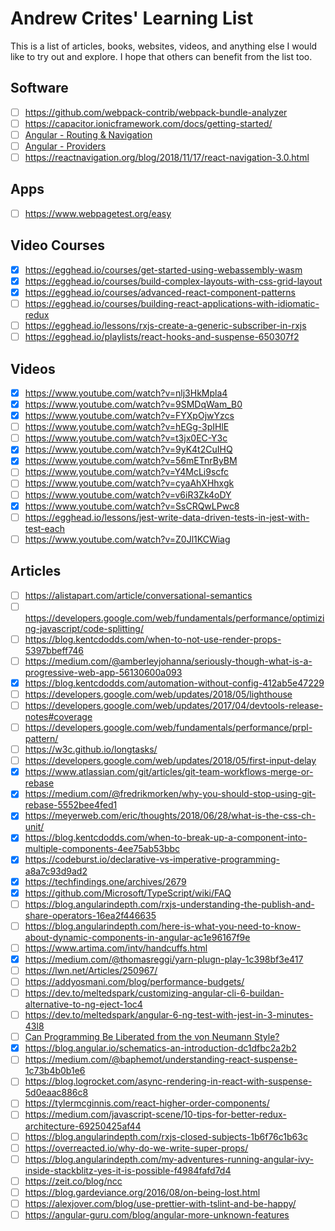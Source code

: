 # Andrew Crites' Learning List

This is a list of articles, books, websites, videos, and anything else I would
like to try out and explore. I hope that others can benefit from the list too.

## Software

- [ ] https://github.com/webpack-contrib/webpack-bundle-analyzer
- [ ] https://capacitor.ionicframework.com/docs/getting-started/
- [ ] [Angular - Routing & Navigation](https://angular.io/guide/router)
- [ ] [Angular - Providers](https://angular.io/guide/providers)
- [ ] https://reactnavigation.org/blog/2018/11/17/react-navigation-3.0.html

## Apps

- [ ] https://www.webpagetest.org/easy

## Video Courses

- [x] https://egghead.io/courses/get-started-using-webassembly-wasm
- [x] https://egghead.io/courses/build-complex-layouts-with-css-grid-layout
- [x] https://egghead.io/courses/advanced-react-component-patterns
- [ ] https://egghead.io/courses/building-react-applications-with-idiomatic-redux
- [ ] https://egghead.io/lessons/rxjs-create-a-generic-subscriber-in-rxjs
- [ ] https://egghead.io/playlists/react-hooks-and-suspense-650307f2

## Videos

- [x] https://www.youtube.com/watch?v=nlj3HkMpla4
- [x] https://www.youtube.com/watch?v=9SMDqWam_B0
- [x] https://www.youtube.com/watch?v=FYXpOjwYzcs
- [ ] https://www.youtube.com/watch?v=hEGg-3pIHlE
- [ ] https://www.youtube.com/watch?v=t3jx0EC-Y3c
- [x] https://www.youtube.com/watch?v=9yK4t2CuIHQ
- [x] https://www.youtube.com/watch?v=56mETnrByBM
- [ ] https://www.youtube.com/watch?v=Y4McLi9scfc
- [ ] https://www.youtube.com/watch?v=cyaAhXHhxgk
- [ ] https://www.youtube.com/watch?v=v6iR3Zk4oDY
- [x] https://www.youtube.com/watch?v=SsCRQwLPwc8
- [ ] https://egghead.io/lessons/jest-write-data-driven-tests-in-jest-with-test-each
- [ ] https://www.youtube.com/watch?v=Z0Jl1KCWiag

## Articles

- [ ] https://alistapart.com/article/conversational-semantics
- [ ] https://developers.google.com/web/fundamentals/performance/optimizing-javascript/code-splitting/
- [ ] https://blog.kentcdodds.com/when-to-not-use-render-props-5397bbeff746
- [ ] https://medium.com/@amberleyjohanna/seriously-though-what-is-a-progressive-web-app-56130600a093
- [x] https://blog.kentcdodds.com/automation-without-config-412ab5e47229
- [ ] https://developers.google.com/web/updates/2018/05/lighthouse
- [ ] https://developers.google.com/web/updates/2017/04/devtools-release-notes#coverage
- [ ] https://developers.google.com/web/fundamentals/performance/prpl-pattern/
- [ ] https://w3c.github.io/longtasks/
- [ ] https://developers.google.com/web/updates/2018/05/first-input-delay
- [x] https://www.atlassian.com/git/articles/git-team-workflows-merge-or-rebase
- [x] https://medium.com/@fredrikmorken/why-you-should-stop-using-git-rebase-5552bee4fed1
- [x] https://meyerweb.com/eric/thoughts/2018/06/28/what-is-the-css-ch-unit/
- [x] https://blog.kentcdodds.com/when-to-break-up-a-component-into-multiple-components-4ee75ab53bbc
- [x] https://codeburst.io/declarative-vs-imperative-programming-a8a7c93d9ad2
- [x] https://techfindings.one/archives/2679
- [x] https://github.com/Microsoft/TypeScript/wiki/FAQ
- [ ] https://blog.angularindepth.com/rxjs-understanding-the-publish-and-share-operators-16ea2f446635
- [ ] https://blog.angularindepth.com/here-is-what-you-need-to-know-about-dynamic-components-in-angular-ac1e96167f9e
- [ ] https://www.artima.com/intv/handcuffs.html
- [x] https://medium.com/@thomasreggi/yarn-plugn-play-1c398bf3e417
- [ ] https://lwn.net/Articles/250967/
- [ ] https://addyosmani.com/blog/performance-budgets/
- [ ] https://dev.to/meltedspark/customizing-angular-cli-6-buildan-alternative-to-ng-eject-1oc4
- [ ] https://dev.to/meltedspark/angular-6-ng-test-with-jest-in-3-minutes-43l8
- [ ] [Can Programming Be Liberated from the von Neumann Style?](https://www.thocp.net/biographies/papers/backus_turingaward_lecture.pdf)
- [x] https://blog.angular.io/schematics-an-introduction-dc1dfbc2a2b2
- [ ] https://medium.com/@baphemot/understanding-react-suspense-1c73b4b0b1e6
- [ ] https://blog.logrocket.com/async-rendering-in-react-with-suspense-5d0eaac886c8
- [ ] https://tylermcginnis.com/react-higher-order-components/
- [ ] https://medium.com/javascript-scene/10-tips-for-better-redux-architecture-69250425af44
- [ ] https://blog.angularindepth.com/rxjs-closed-subjects-1b6f76c1b63c
- [ ] https://overreacted.io/why-do-we-write-super-props/
- [ ] https://blog.angularindepth.com/my-adventures-running-angular-ivy-inside-stackblitz-yes-it-is-possible-f4984fafd7d4
- [ ] https://zeit.co/blog/ncc
- [ ] https://blog.gardeviance.org/2016/08/on-being-lost.html
- [ ] https://alexjover.com/blog/use-prettier-with-tslint-and-be-happy/
- [ ] https://angular-guru.com/blog/angular-more-unknown-features
